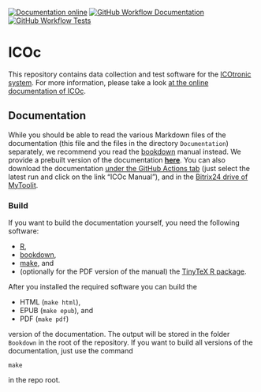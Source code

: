[![Documentation online](https://img.shields.io/badge/Documentation-online-blueviolet)](https://mytoolit.github.io/ICOc/) [![GitHub Workflow Documentation](https://img.shields.io/github/workflow/status/mytoolit/ICOc/Documentation?label=Documentation)](https://mytoolit.github.io/ICOc/) [![GitHub Workflow Tests](https://img.shields.io/github/workflow/status/mytoolit/ICOc/Tests?label=Tests)](https://github.com/MyTooliT/ICOc/actions/workflows/tests.yaml)

# ICOc

This repository contains data collection and test software for the [ICOtronic system](https://www.mytoolit.com/ICOtronic/). For more information, please take a look [at the online documentation of ICOc](https://mytoolit.github.io/ICOc/).

## Documentation

While you should be able to read the various Markdown files of the documentation (this file and the files in the directory `Documentation`) separately, we recommend you read the [bookdown](https://bookdown.org) manual instead. We provide a prebuilt version of the documentation [**here**](https://mytoolit.github.io/ICOc/). You can also download the documentation [under the GitHub Actions tab](https://github.com/MyTooliT/ICOc/actions/workflows/documentation.yaml) (just select the latest run and click on the link “ICOc Manual”), and in the [Bitrix24 drive of MyToolit](https://mytoolit.bitrix24.de/docs/path/Documentation%20Repositories/ICOc/).

### Build

If you want to build the documentation yourself, you need the following software:

- [R](https://www.r-project.org),
- [bookdown](https://bookdown.org),
- [make](<https://en.wikipedia.org/wiki/Make_(software)>), and
- (optionally for the PDF version of the manual) the [TinyTeX R package](https://yihui.org/tinytex/).

After you installed the required software you can build the

- HTML (`make html`),
- EPUB (`make epub`), and
- PDF (`make pdf`)

version of the documentation. The output will be stored in the folder `Bookdown` in the root of the repository. If you want to build all versions of the documentation, just use the command

```
make
```

in the repo root.
